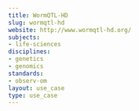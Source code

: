 ```yaml
---
title: WormQTL-HD
slug: wormqtl-hd
website: http://www.wormqtl-hd.org/
subjects:
- life-sciences
disciplines:
- genetics
- genomics
standards:
- observ-om
layout: use_case
type: use_case
---
```


